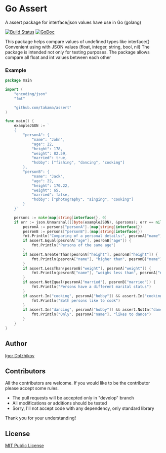 Go Assert
=========

A assert package for interface/json values have use in Go (golang)

[![Build Status](https://travis-ci.org/takama/assert.png?branch=master)](https://travis-ci.org/takama/assert)
[![GoDoc](https://godoc.org/github.com/takama/assert?status.svg)](https://godoc.org/github.com/takama/assert)

This package helps compare values of undefined types like interface{}
Convenient using with JSON values (float, integer, string, bool, nil)
The package is intended not only for testing purposes.
The package allows compare all float and int values between each other

### Example

```go
package main

import (
	"encoding/json"
	"fmt"

	"github.com/takama/assert"
)

func main() {
	exampleJSON := `
	{
		"personA": {
			"name": "John",
			"age": 22,
			"height": 178,
			"weight": 82.59,
			"married": true,
			"hobby": ["fishing", "dancing", "cooking"]
		},
		"personB": {
			"name": "Jack",
			"age": 22,
			"height": 170.22,
			"weight": 65,
			"married": false,
			"hobby": ["photography", "singing", "cooking"]
		}
  	}`

	persons := make(map[string]interface{}, 0)
	if err := json.Unmarshal([]byte(exampleJSON), &persons); err == nil {
		pesronA := persons["personA"].(map[string]interface{})
		pesronB := persons["personB"].(map[string]interface{})
		fmt.Println("Comparing of a personal details:", pesronA["name"], "and", pesronB["name"])
		if assert.Equal(pesronA["age"], pesronB["age"]) {
			fmt.Println("Persons of the same age")
		}
		if assert.GreaterThan(pesronA["height"], pesronB["height"]) {
			fmt.Println(pesronA["name"], "higher than", pesronB["name"])
		}
		if assert.LessThan(pesronB["weight"], pesronA["weight"]) {
			fmt.Println(pesronB["name"], "weighs less than", pesronA["name"])
		}
		if assert.NotEqual(pesronA["married"], pesronB["married"]) {
			fmt.Println("Persons have a different marital status")
		}
		if assert.In("cooking", pesronA["hobby"]) && assert.In("cooking", pesronB["hobby"]) {
			fmt.Println("Both persons like to cook")
		}
		if assert.In("dancing", pesronA["hobby"]) && assert.NotIn("dancing", pesronB["hobby"]) {
			fmt.Println("Only", pesronA["name"], "likes to dance")
		}
	}
}
```

## Author

[Igor Dolzhikov](https://github.com/takama)

## Contributors

All the contributors are welcome. If you would like to be the contributor please accept some rules.
- The pull requests will be accepted only in "develop" branch
- All modifications or additions should be tested
- Sorry, I'll not accept code with any dependency, only standard library

Thank you for your understanding!

## License

[MIT Public License](https://github.com/takama/assert/blob/master/LICENSE)
